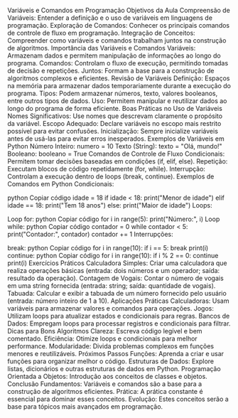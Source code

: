 
Variáveis e Comandos em Programação
Objetivos da Aula
Compreensão de Variáveis: Entender a definição e o uso de variáveis em linguagens de programação.
Exploração de Comandos: Conhecer os principais comandos de controle de fluxo em programação.
Integração de Conceitos: Compreender como variáveis e comandos trabalham juntos na construção de algoritmos.
Importância das Variáveis e Comandos
Variáveis: Armazenam dados e permitem manipulação de informações ao longo do programa.
Comandos: Controlam o fluxo de execução, permitindo tomadas de decisão e repetições.
Juntos: Formam a base para a construção de algoritmos complexos e eficientes.
Revisão de Variáveis
Definição: Espaços na memória para armazenar dados temporariamente durante a execução do programa.
Tipos: Podem armazenar números, texto, valores booleanos, entre outros tipos de dados.
Uso: Permitem manipular e reutilizar dados ao longo do programa de forma eficiente.
Boas Práticas no Uso de Variáveis
Nomes Significativos: Use nomes que descrevam claramente o propósito da variável.
Escopo Adequado: Declare variáveis no escopo mais restrito possível para evitar confusões.
Inicialização: Sempre inicialize variáveis antes de usá-las para evitar erros inesperados.
Exemplos de Variáveis em Python
Número Inteiro: numero = 10
Texto (String): texto = "Olá, mundo!"
Booleano: booleano = True
Comandos de Controle de Fluxo
Condicionais: Permitem tomar decisões baseadas em condições (if, elif, else).
Repetição: Executam blocos de código repetidamente (for, while).
Interrupção: Controlam a execução dentro de loops (break, continue).
Exemplos de Comandos em Python
Condicionais:

python
Copiar código
idade = 18
if idade < 18:
    print("Menor de idade")
elif idade == 18:
    print("Tem 18 anos")
else:
    print("Maior de idade")
Loops:

Loop for:
python
Copiar código
for i in range(5):
    print("Número:", i)
Loop while:
python
Copiar código
contador = 0
while contador < 5:
    print("Contador:", contador)
    contador += 1
Interrupções:

break:
python
Copiar código
for i in range(10):
    if i == 5:
        break
    print(i)
continue:
python
Copiar código
for i in range(10):
    if i % 2 == 0:
        continue
    print(i)
Exercícios Práticos
Calculadora Simples: Criar uma calculadora que realiza operações básicas (entrada: dois números e um operador; saída: resultado da operação).
Contagem de Vogais: Contar o número de vogais em uma string fornecida (entrada: string; saída: quantidade de vogais).
Tabuada: Calcular e exibir a tabuada de um número fornecido pelo usuário (entrada: número inteiro de 1 a 10).
Aplicações Práticas
Calculadoras: Usam variáveis para armazenar valores e comandos para operações.
Jogos: Utilizam loops para atualizar estados e condicionais para regras.
Bancos de Dados: Empregam loops para processar registros e condicionais para filtrar.
Dicas para Bons Algoritmos
Clareza: Escreva código legível e bem comentado.
Eficiência: Otimize loops e condicionais para melhor performance.
Modularidade: Divida problemas complexos em funções menores e reutilizáveis.
Próximos Passos
Funções: Aprenda a criar e usar funções para organizar melhor o código.
Estruturas de Dados: Explore listas, dicionários e outras estruturas de dados em Python.
Programação Orientada a Objetos: Introdução aos conceitos de classes e objetos.
Conclusão
Fundamentos: Variáveis e comandos são a base para a construção de algoritmos eficientes.
Prática: A prática constante é essencial para dominar esses conceitos.
Evolução: Estes conceitos serão a base para tópicos mais avançados em programação.